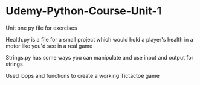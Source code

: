 # Udemy-Python-Course-Unit-1

Unit one py file for exercises

Health.py is a file for a small project which would hold a player's health in a meter like you'd see in a real game

Strings.py has some ways you can manipulate and use input and output for strings

Used loops and functions to create a working Tictactoe game


